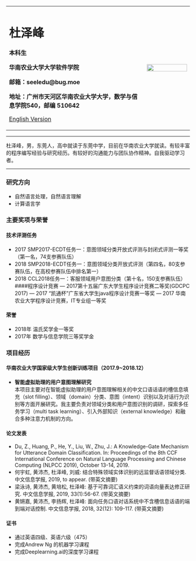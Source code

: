 <div>
<table border="0">
  <tr>
    <td width="75%">
      <h1>杜泽峰</h1>
      <p><b>本科生</b></p>
      <p><b>华南农业大学大学软件学院</b></p>
      <p><b>邮箱：seeledu@bug.moe</b></p>
      <p><b>地址：广州市天河区华南农业大学大学，数学与信息学院540，邮编 510642</b></p>
      <p><a href="/index-en.html">English Version</a></p>
    </td>
    <td width="25%">
      <img src="/zhengjianzhao.jpg" width="100%">
    </td>
  </tr>
</table>
</div>

---

杜泽峰，男，东莞人，高中就读于东莞中学，目前在华南农业大学就读。有较丰富的程序编写经验与研究经历。有较好的沟通能力与团队协作精神。自我驱动学习者。

---

### 研究方向
- 自然语言处理，自然语言理解
- 计算语言学

### 主要奖项与荣誉
#### 技术评测任务
- 2017 SMP2017-ECDT任务一：意图领域分类开放式评测与封闭式评测一等奖（第一名，74支参赛队伍）
- 2018 SMP2018-ECDT任务一：意图领域分类开放式评测（第四名，80支参赛队伍，在高校参赛队伍中排名第一）
-	2018 CCL2018任务一：客服领域用户意图分类（第十名，150支参赛队伍）
####程序设计竞赛
— 2017第十五届广东大学生程序设计竞赛二等奖(GDCPC 2017) 
— 2017 “凯通杯”广东省大学生java程序设计竞赛一等奖 
— 2017 华南农业大学程序设计竞赛，IT专业组一等奖 
#### 荣誉
- 2018年 温氏奖学金一等奖
- 2017年 数学与信息学院三等奖学金

### 项目经历
#### 华南农业大学国家级大学生创新训练项目（2017.9~2018.12）
- **智能虚拟助理的用户意图理解研究**  
本项目主要对在智能虚拟助理的用户意图理解相关的中文口语话语的槽信息填充（slot filling）、领域（domain）分类、意图（intent）识别以及对话行为识别等方面开展研究。我主要负责对领域分类和用户意图识别的调研，探索多任务学习（multi task learning）、引入外部知识（external knowledge）和融合多种注意力机制的方向。

#### 论文发表
-	Du, Z., Huang, P., He, Y., Liu, W., Zhu, J.: A Knowledge-Gate Mechanism for Utterance Domain Classification. In: Proceedings of the 8th CCF International Conference on Natural Language Processing and Chinese Computing (NLPCC 2019), October 13-14, 2019.
-	何宇虹, 黄沛杰, 杜泽峰, 刘威: 结合特殊领域实体识别的远监督话语领域分类. 中文信息学报, 2019, to appear. (带英文摘要)
-	梁泳诗, 黄沛杰, 黄培松, 杜泽峰: 基于可靠词汇语义约束的词语向量表达修正研究. 中文信息学报, 2019, 33(1):56-67. (带英文摘要)
-	黄锵嘉, 黄沛杰, 李扬辉, 杜泽峰: 面向任务口语对话系统中不含槽信息话语的端到端对话控制. 中文信息学报, 2018, 32(12): 109-117. (带英文摘要)

#### 证书
-	通过英语四级、英语六级（475）
-	完成Andrew Ng 的机器学习课程
-	完成Deeplearning.ai的深度学习课程


